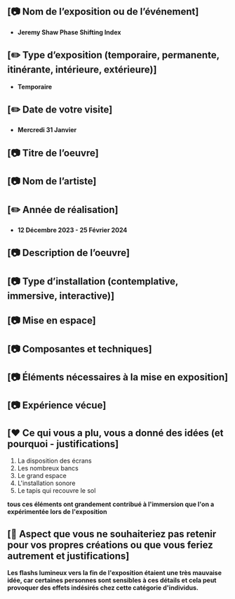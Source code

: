 
## [📷 Nom de l’exposition ou de l’événement]
* **Jeremy Shaw Phase Shifting Index**


## [✏️ Type d’exposition (temporaire, permanente, itinérante, intérieure, extérieure)]
* **Temporaire**



## [✏️ Date de votre visite]
* **Mercredi 31 Janvier**



## [📷 Titre de l’oeuvre]



## [📷 Nom de l’artiste]



## [✏️ Année de réalisation]
* **12 Décembre 2023 - 25 Février 2024**



## [📷 Description de l’oeuvre]



## [📷 Type d’installation (contemplative, immersive, interactive)]



## [📷 Mise en espace]



## [📷 Composantes et techniques]



## [📷 Éléments nécessaires à la mise en exposition]



## [📷 Expérience vécue]



## [❤️ Ce qui vous a plu, vous a donné des idées (et pourquoi - justifications]
1. La disposition des écrans
1. Les nombreux bancs
1. Le grand espace
1. L'installation sonore
1. Le tapis qui recouvre le sol
   
**tous ces éléments ont grandement contribué à l'immersion que l'on a expérimentée lors de l'exposition**



## [🤔 Aspect que vous ne souhaiteriez pas retenir pour vos propres créations ou que vous feriez autrement et justifications]
**Les flashs lumineux vers la fin de l'exposition étaient une très mauvaise idée, car certaines personnes sont sensibles à ces détails et cela peut provoquer des effets indésirés chez cette catégorie d'individus.**

